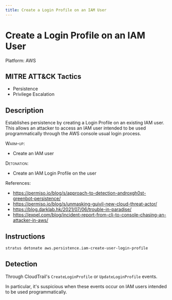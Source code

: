 ```yaml
---
title: Create a Login Profile on an IAM User
---
```


# Create a Login Profile on an IAM User




Platform: AWS

## MITRE ATT&CK Tactics


- Persistence
- Privilege Escalation

## Description


Establishes persistence by creating a Login Profile on an existing IAM user. This allows an attacker to access an IAM
user intended to be used programmatically through the AWS console usual login process. 

<span style="font-variant: small-caps;">Warm-up</span>:

- Create an IAM user

<span style="font-variant: small-caps;">Detonation</span>: 

- Create an IAM Login Profile on the user

References:

- https://permiso.io/blog/s/approach-to-detection-androxgh0st-greenbot-persistence/
- https://permiso.io/blog/s/unmasking-guivil-new-cloud-threat-actor/
- https://blog.darklab.hk/2021/07/06/trouble-in-paradise/
- https://expel.com/blog/incident-report-from-cli-to-console-chasing-an-attacker-in-aws/


## Instructions

```bash title="Detonate with Stratus Red Team"
stratus detonate aws.persistence.iam-create-user-login-profile
```
## Detection


Through CloudTrail's <code>CreateLoginProfile</code> or <code>UpdateLoginProfile</code> events.

In particular, it's suspicious when these events occur on IAM users intended to be used programmatically.


